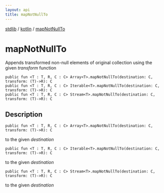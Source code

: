 ```yaml
---
layout: api
title: mapNotNullTo
---
```

[stdlib](../index.html) / [kotlin](index.html) / [mapNotNullTo](mapNotNullTo.html)

# mapNotNullTo
Appends transformed non-null elements of original collection using the given *transform* function
```
public fun <T : T, R, C : C> Array<T>.mapNotNullTo(destination: C, transform: (T)->R): C
public fun <T : T, R, C : C> Iterable<T>.mapNotNullTo(destination: C, transform: (T)->R): C
public fun <T : T, R, C : C> Stream<T>.mapNotNullTo(destination: C, transform: (T)->R): C
```
## Description
```
public fun <T : T, R, C : C> Array<T>.mapNotNullTo(destination: C, transform: (T)->R): C
```
to the given *destination*

```
public fun <T : T, R, C : C> Iterable<T>.mapNotNullTo(destination: C, transform: (T)->R): C
```
to the given *destination*

```
public fun <T : T, R, C : C> Stream<T>.mapNotNullTo(destination: C, transform: (T)->R): C
```
to the given *destination*

